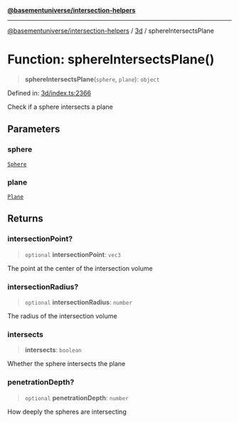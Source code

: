 [**@basementuniverse/intersection-helpers**](../../README.md)

***

[@basementuniverse/intersection-helpers](../../README.md) / [3d](../README.md) / sphereIntersectsPlane

# Function: sphereIntersectsPlane()

> **sphereIntersectsPlane**(`sphere`, `plane`): `object`

Defined in: [3d/index.ts:2366](https://github.com/basementuniverse/intersection-helpers/blob/3a364a58f0714fe52065b40529091d774e3a1a50/src/3d/index.ts#L2366)

Check if a sphere intersects a plane

## Parameters

### sphere

[`Sphere`](../types/type-aliases/Sphere.md)

### plane

[`Plane`](../types/type-aliases/Plane.md)

## Returns

### intersectionPoint?

> `optional` **intersectionPoint**: `vec3`

The point at the center of the intersection volume

### intersectionRadius?

> `optional` **intersectionRadius**: `number`

The radius of the intersection volume

### intersects

> **intersects**: `boolean`

Whether the sphere intersects the plane

### penetrationDepth?

> `optional` **penetrationDepth**: `number`

How deeply the spheres are intersecting
